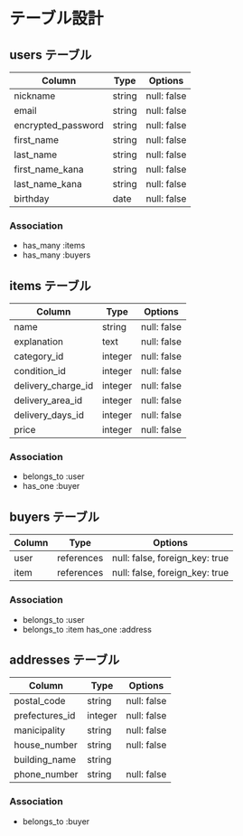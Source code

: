 # テーブル設計

## users テーブル

| Column                | Type   | Options     |
| --------------------- | ------ | ----------- |
| nickname              | string | null: false |
| email                 | string | null: false |
| encrypted_password    | string | null: false |
| first_name            | string | null: false |
| last_name             | string | null: false |
| first_name_kana       | string | null: false |
| last_name_kana        | string | null: false |
| birthday              | date   | null: false |

### Association

- has_many :items
- has_many :buyers

## items テーブル

| Column             | Type    | Options     |
| ------------------ | ------- | ----------- |
| name               | string  | null: false |
| explanation        | text    | null: false |
| category_id        | integer | null: false |
| condition_id       | integer | null: false |
| delivery_charge_id | integer | null: false |
| delivery_area_id   | integer | null: false |
| delivery_days_id   | integer | null: false |
| price              | integer | null: false |

### Association

- belongs_to :user
- has_one :buyer

## buyers テーブル

| Column       | Type       | Options                        |
| ------------ | ---------- | ------------------------------ |
| user         | references | null: false, foreign_key: true |
| item         | references | null: false, foreign_key: true |

### Association

- belongs_to :user
- belongs_to :item
  has_one :address

## addresses テーブル

| Column         | Type    | Options     |
| -------------- | ------- | ----------- |
| postal_code    | string  | null: false |
| prefectures_id | integer | null: false |
| manicipality   | string  | null: false |
| house_number   | string  | null: false |
| building_name  | string  |             |
| phone_number   | string  | null: false |

### Association

- belongs_to :buyer